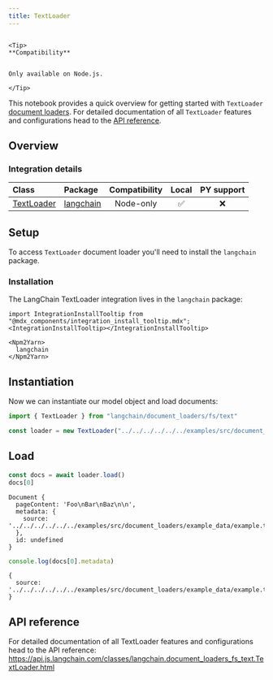 ```yaml
---
title: TextLoader
---
```


```{=mdx}

<Tip>
**Compatibility**


Only available on Node.js.

</Tip>

```
This notebook provides a quick overview for getting started with `TextLoader` [document loaders](/oss/concepts/document_loaders). For detailed documentation of all `TextLoader` features and configurations head to the [API reference](https://api.js.langchain.com/classes/langchain.document_loaders_fs_text.TextLoader.html).

## Overview
### Integration details

| Class | Package | Compatibility | Local | PY support | 
| :--- | :--- | :---: | :---: |  :---: |
| [TextLoader](https://api.js.langchain.com/classes/langchain.document_loaders_fs_text.TextLoader.html) | [langchain](https://api.js.langchain.com/modules/langchain.document_loaders_fs_text.html) | Node-only | ✅ | ❌ |

## Setup

To access `TextLoader` document loader you'll need to install the `langchain` package.

### Installation

The LangChain TextLoader integration lives in the `langchain` package:

```{=mdx}
import IntegrationInstallTooltip from "@mdx_components/integration_install_tooltip.mdx";
<IntegrationInstallTooltip></IntegrationInstallTooltip>

<Npm2Yarn>
  langchain
</Npm2Yarn>

```
## Instantiation

Now we can instantiate our model object and load documents:


```typescript
import { TextLoader } from "langchain/document_loaders/fs/text"

const loader = new TextLoader("../../../../../../examples/src/document_loaders/example_data/example.txt")
```
## Load


```typescript
const docs = await loader.load()
docs[0]
```
```output
Document {
  pageContent: 'Foo\nBar\nBaz\n\n',
  metadata: {
    source: '../../../../../../examples/src/document_loaders/example_data/example.txt'
  },
  id: undefined
}
```

```typescript
console.log(docs[0].metadata)
```
```output
{
  source: '../../../../../../examples/src/document_loaders/example_data/example.txt'
}
```
## API reference

For detailed documentation of all TextLoader features and configurations head to the API reference: https://api.js.langchain.com/classes/langchain.document_loaders_fs_text.TextLoader.html
